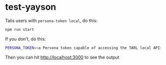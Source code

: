 # test-yayson

Talis users with `persona-token local`, do this:

```bash
npm run start
```

If you don't, do this:

```bash
PERSONA_TOKEN=<a Persona token capable of accessing the TARL local API> node index.js
```

Then you can hit <http://localhost:3000> to see the output